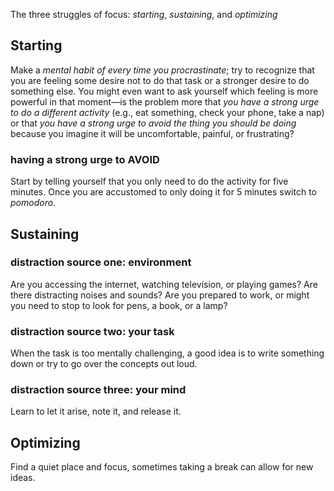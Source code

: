 The three struggles of focus: _starting_, _sustaining_, and _optimizing_
## Starting
Make a _mental habit of every time you procrastinate_; try to recognize that you are feeling some desire not to do that task or a stronger desire to do something else. You might even want to ask yourself which feeling is more powerful in that moment—is the problem more that _you have a strong urge to do a different activity_ (e.g., eat something, check your phone, take a nap) or that _you have a strong urge to avoid the thing you should be doing_ because you imagine it will be uncomfortable, painful, or frustrating?
### having a strong urge to AVOID
Start by telling yourself that you only need to do the activity for five minutes. 
Once you are accustomed to only doing it for 5 minutes switch to _pomodoro_.
## Sustaining
### distraction source one: environment
Are you accessing the internet, watching television, or playing games? Are there distracting noises and sounds? Are you prepared to work, or might you need to stop to look for pens, a book, or a lamp?
### distraction source two: your task
When the task is too mentally challenging, a good idea is to write something down or try to go over the concepts out loud.
### distraction source three: your mind
Learn to let it arise, note it, and release it.
## Optimizing
Find a quiet place and focus, sometimes taking a break can allow for new ideas.

